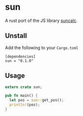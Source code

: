 # sun

A rust port of the JS library [suncalc](https://github.com/mourner/suncalc/).

## Unstall

Add the following to your `Cargo.toml`

    [dependencies]
    sun = "0.1.0"

## Usage

```rust
extern crate sun;

pub fn main() {
  let pos = sun::get_pos();
  println!(pos);
}
```
